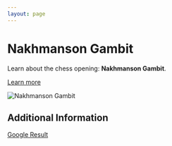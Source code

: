 ```yaml
---
layout: page
---
```

# Nakhmanson Gambit

Learn about the chess opening: **Nakhmanson Gambit**.

[Learn more](https://www.thechesswebsite.com/nakhmanson-gambit/)

![Nakhmanson Gambit](https://www.thechesswebsite.com/wp-content/uploads/2020/07/Nakhmanson-Gambit.png)

## Additional Information

[Google Result](https://lichess.org/study/0AiFbOSW/rD9hakxG)
